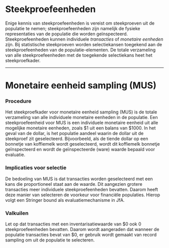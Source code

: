 Steekproefeenheden
==========================

Enige kennis van steekproefeenheden is vereist om steekproeven uit de populatie te nemen; steekproefeenheden zijn namelijk de fysieke representaties van de populatie die worden geïnspecteerd. Steekproefeenheden kunnen individuele <i>transacties</i> of <i>monetaire eenheden</i> zijn. Bij statistische steekproeven worden selectiekansen toegekend aan de steekproefeenheden van de populatie-elementen. De totale verzameling van alle steekproefeenheden met de toegekende selectiekans heet het steekproefkader. 

-------

Monetaire eenheid sampling (MUS)
==========================

### Procedure

Het steekproefkader voor monetaire eenheid sampling (MUS) is de totale verzameling van alle individuele monetaire eenheden in de populatie. Een steekproefeenheid voor MUS is een individuele monetaire eenheid uit alle mogelijke monetaire eenheden, zoals $1 uit een balans van $1000. In het geval van de dollar, is het populatie aandeel waarin de dollar uit de steekproef zit geselecteerd. Bijvoorbeeld, als de tiende dollar op een bonnetje van koffiemelk wordt geselecteerd, wordt dit koffiemelk bonnetje geïnspecteerd en wordt de geïnspecteerde (ware) waarde bepaald voor evaluatie. 

### Implicaties voor selectie

De bedoeling van MUS is dat transacties worden geselecteerd met een kans die proportioneel staat aan de waarde. Dit aangezien grotere transacties meer individuele steekproefeenheden bevatten. Daarom heeft deze manier van selecteren de voorkeur voor financiële populaties. Hierop volgt een Stringer bound als evaluatiemechanisme in JfA.

### Valkuilen

Let op dat transacties met een inventarisatiewaarde van $0 ook 0 steekproefeenheden bevatten. Daarom wordt aangeraden dat wanneer de populatie transacties bevat van $0, er gebruik wordt gemaakt van record sampling om uit de populatie te selecteren. 
